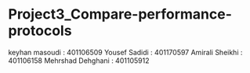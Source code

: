 # Project3_Compare-performance-protocols
keyhan masoudi : 401106509
Yousef Sadidi : 401170597
Amirali Sheikhi : 401106158
Mehrshad Dehghani : 401105912
